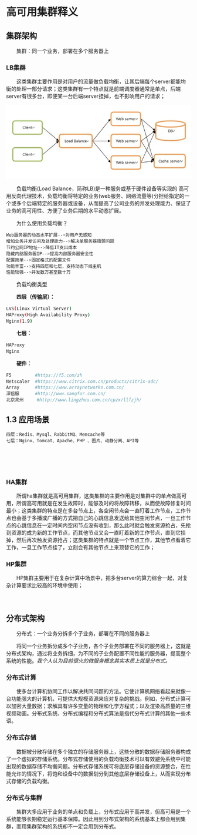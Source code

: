 # 高可用集群释义

## 集群架构

　　集群：同一个业务，部署在多个服务器上

### LB集群

　　这类集群主要作用是对用户的流量做负载均衡，让其后端每个server都能均衡的处理一部分请求；这类集群有一个特点就是前端调度器通常是单点，后端server有很多台，即便某一台后端server挂掉，也不影响用户的请求；

​![image](assets/image-20230611134104-o9p0p13.png)​

　　负载均衡(Load Balance，简称LB)是⼀种服务或基于硬件设备等实现的  高可用反向代理技术，负载均衡将特定的业务(web服务、网络流量等)分担给指定的⼀个或多个后端特定的服务器或设备，从而提高了公司业务的并发处理能力、保证了业务的高可用性、方便了业务后期的水平动态扩展。

　　<span data-type="text" style="background-color: var(--b3-font-background8);">为什么使用负载均衡？</span>

```bash
Web服务器的动态⽔平扩展-->对⽤户⽆感知 
增加业务并发访问及处理能⼒-->解决单服务器瓶颈问题 
节约公⽹IP地址-->降低IT⽀出成本 
隐藏内部服务器IP-->提⾼内部服务器安全性 
配置简单-->固定格式的配置⽂件 
功能丰富-->⽀持四层和七层，⽀持动态下线主机 
性能较强-->并发数万甚⾄数⼗万
```

　　<span data-type="text" style="background-color: var(--b3-font-background8);">负载均衡类型</span>

　　**四层（传输层）：**

```bash
LVS(Linux Virtual Server)
HAProxy(High Availability Proxy) 
Nginx(1.9)
```

　　**七层：**

```bash
HAProxy 
Nginx
```

　　**硬件：**

```bash
F5         #https://f5.com/zh 
Netscaler  #https://www.citrix.com.cn/products/citrix-adc/ 
Array      #https://www.arraynetworks.com.cn/ 
深信服      #http://www.sangfor.com.cn/ 
北京灵州     #http://www.lingzhou.com.cn/cpzx/llfzjh/
```

## 1.3 应用场景

```bash
四层：Redis、Mysql、RabbitMQ、Memcache等 
七层：Nginx、Tomcat、Apache、PHP 、图⽚、动静分离、API等
```

　　‍

　　‍

### HA集群

　　所谓ha集群就是高可用集群，这类集群的主要作用是对集群中的单点做高可用，所谓高可用就是在发生故障时，能够及时的将故障转移，从而使故障修复时间最小；这类集群的特点是在多台节点上，各空闲节点会一直盯着工作节点，工作节点也会基于多播或广播的方式把自己的心跳信息发送给其他空闲节点，一旦工作节点的心跳信息在一定时间内空闲节点没有收到，那么此时就会触发资源抢占，先抢到资源的成为新的工作节点，而其他节点又会一直盯着新的工作节点，直到它挂掉，然后再次触发资源抢占；这类集群的特点就是一个节点工作，其他节点看着它工作，一旦工作节点挂了，立刻会有其他节点上来顶替它的工作；

### HP集群

　　HP集群主要用于在复杂计算中场景中，把多台server的算力综合一起，对复杂计算要求比较高的环境中使用；

　　‍

## 分布式架构

　　分布式：一个业务分拆多个子业务，部署在不同的服务器上

　　将同一个业务拆分成多个子业务，各个子业务部署在不同的服务器上，这就是分布式架构，通过将业务拆细，为不同的子业务配置不同性能的服务器，提高整个系统的性能。*我个人认为目前很火的微服务概念其实本质上就是分布式。*

### 分布式计算

　　使多台计算机协同工作以解决共同问题的方法。它使计算机网络看起来就像一台功能强大的计算机，可提供大规模资源来应对复杂的挑战。例如，分布式计算可以加密大量数据；求解具有许多变量的物理和化学方程式；以及渲染高质量的三维视频动画。分布式系统、分布式编程和分布式算法是指代分布式计算的其他一些术语。

### 分布式存储

　　数据被分散存储在多个独立的存储服务器上，这些分散的数据存储服务器构成了一个虚拟的存储系统。分布式存储使用的负载均衡技术可以有效避免系统中可能出现的数据存储不均衡问题。分布式存储系统可将底层存储设备的资源整合，在性能允许的情况下，将饱和设备中的数据划分到其他底层存储设备上，从而实现分布式存储的负载均衡。

### 分布式与集群

　　集群大多应用于业务的单点和负载上，分布式应用于高并发，但高可用是一个系统能够长期稳定运行基本保障。因此用到分布式架构的系统基本上都会用到集群，而用集群架构的系统却不一定会用到分布式。
